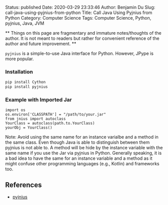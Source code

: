 Status: published
Date: 2020-03-29 23:33:46
Author: Benjamin Du
Slug: call-java-using-pyjnius-from-python
Title: Call Java Using Pyjnius from Python
Category: Computer Science
Tags: Computer Science, Python, pyjnius, Java, JVM

**
Things on this page are fragmentary and immature notes/thoughts of the author.
It is not meant to readers but rather for convenient reference of the author and future improvement.
**


`pyjnius` is a simple-to-use Java interface for Python.
However,
JPype is more popular.

### Installation

```bash
pip install Cython
pip install pyjnius
```

### Example with Imported Jar

```
import os
os.environ['CLASSPATH'] = "/path/to/your.jar"
from jnius import autoclass
YourClass = autoclass(path.to.YourClass)
yourObj = YourClass()
```

Note: Avoid using the same name for an instance varialbe and a method in the same class.
Even though Java is able to distinguish between them 
pyjnius is not able to. 
A method will be hide by the instance variable with the same name 
if you use the Jar via pyjnius in Python.
Generally speaking,
it is a bad idea to have the same for an instance variable and a method
as it might confuse other programming languages (e.g., Kotlin) and frameworks too.

## References 

- [pyjnius](https://github.com/kivy/pyjnius)